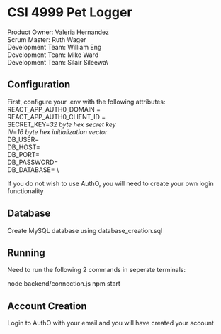 # CSI 4999 Pet Logger
Product Owner: Valeria Hernandez\
Scrum Master: Ruth Wager\
Development Team: William Eng\
Development Team: Mike Ward\
Development Team: Silair Sileewa\

## Configuration
First, configure your .env with the following attributes: \
REACT_APP_AUTH0_DOMAIN = \
REACT_APP_AUTH0_CLIENT_ID = \
SECRET_KEY=*32 byte hex secret key* \
IV=*16 byte hex initialization vector* \
DB_USER= \
DB_HOST= \
DB_PORT= \
DB_PASSWORD= \
DB_DATABASE= \

If you do not wish to use AuthO, you will need to create your own login functionality

## Database
Create MySQL database using database_creation.sql

## Running
Need to run the following 2 commands in seperate terminals:

node backend/connection.js
npm start

## Account Creation
Login to AuthO with your email and you will have created your account
